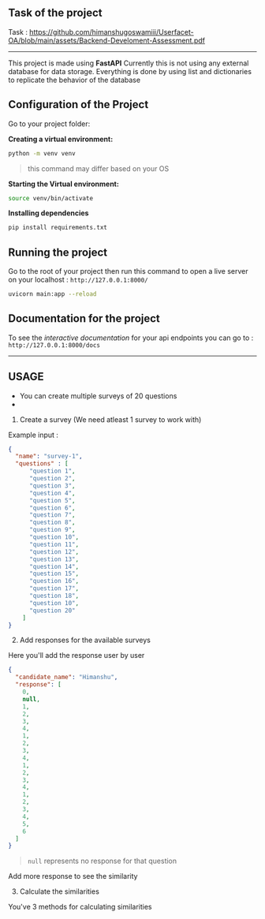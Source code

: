 ## Task of the project
Task : https://github.com/himanshugoswamiii/Userfacet-OA/blob/main/assets/Backend-Develoment-Assessment.pdf


---

This project is made using **FastAPI**
Currently this is not using any external database for data storage. Everything is done by using list and dictionaries to replicate the behavior
of the database

## Configuration of the Project

Go to your project folder:

**Creating a virtual environment:**
```sh
python -m venv venv
```
> this command may differ based on your OS 

**Starting the Virtual environment:**
```sh
source venv/bin/activate
```

**Installing dependencies**

```sh
pip install requirements.txt
```

## Running the project

Go to the root of your project then run this command to open a live server on your localhost : `http://127.0.0.1:8000/`

```sh
uvicorn main:app --reload
```

## Documentation for the project
To see the *interactive documentation* for your api endpoints you can go to : `http://127.0.0.1:8000/docs`

---

## USAGE
- You can create multiple surveys of 20 questions
- 

1. Create a survey (We need atleast 1 survey to work with)

Example input :

```json
{
  "name": "survey-1",
  "questions" : [
      "question 1",
      "question 2",
      "question 3",
      "question 4",
      "question 5",
      "question 6",
      "question 7",
      "question 8",
      "question 9",
      "question 10",
      "question 11",
      "question 12",
      "question 13",
      "question 14",
      "question 15",
      "question 16",
      "question 17",
      "question 18",
      "question 10",
      "question 20"
    ]
}


```

2. Add responses for the available surveys

Here you'll add the response user by user

```json
{
  "candidate_name": "Himanshu",
  "response": [
    0,
    null,
    1,
    2,
    3,
    4,
    1,
    2,
    3,
    4,
    1,
    2,
    3,
    4,
    1,
    2,
    3,
    4,
    5,
    6
  ]
}
```

> `null` represents no response for that question

Add more response to see the similarity

3. Calculate the similarities

You've 3 methods for calculating similarities




